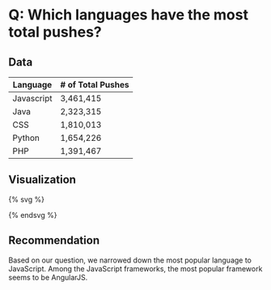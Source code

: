 # Q: Which languages have the most total pushes?
## Data

| Language | # of Total Pushes |
| -- | -- |
| Javascript | 3,461,415 |
| Java | 2,323,315 |
| CSS | 1,810,013 |
| Python | 1,654,226 |
| PHP | 1,391,467 |

## Visualization

{% svg %}

<rect x="0" width="20" height="346" style="fill:rgb(0,229,238);" />
<rect x="30" width="20" height="232" style="fill:rgb(0,229,238);" />
<rect x="60" width="20" height="181" style="fill:rgb(0,229,238);" />
<rect x="90" width="20" height="165" style="fill:rgb(0,229,238);" />
<rect x="120" width="20" height="139" style="fill:rgb(0,229,238);" />

{% endsvg %}


## Recommendation

Based on our question, we narrowed down the most popular language to JavaScript. Among the JavaScript frameworks, the most popular framework seems to be AngularJS.
